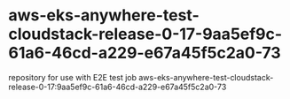 # aws-eks-anywhere-test-cloudstack-release-0-17-9aa5ef9c-61a6-46cd-a229-e67a45f5c2a0-73
repository for use with E2E test job aws-eks-anywhere-test-cloudstack-release-0-17:9aa5ef9c-61a6-46cd-a229-e67a45f5c2a0-73
